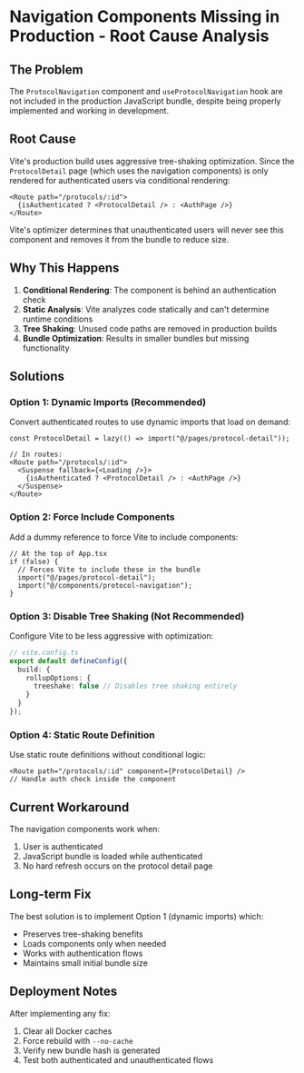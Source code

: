 # Navigation Components Missing in Production - Root Cause Analysis

## The Problem
The `ProtocolNavigation` component and `useProtocolNavigation` hook are not included in the production JavaScript bundle, despite being properly implemented and working in development.

## Root Cause
Vite's production build uses aggressive tree-shaking optimization. Since the `ProtocolDetail` page (which uses the navigation components) is only rendered for authenticated users via conditional rendering:

```tsx
<Route path="/protocols/:id">
  {isAuthenticated ? <ProtocolDetail /> : <AuthPage />}
</Route>
```

Vite's optimizer determines that unauthenticated users will never see this component and removes it from the bundle to reduce size.

## Why This Happens
1. **Conditional Rendering**: The component is behind an authentication check
2. **Static Analysis**: Vite analyzes code statically and can't determine runtime conditions
3. **Tree Shaking**: Unused code paths are removed in production builds
4. **Bundle Optimization**: Results in smaller bundles but missing functionality

## Solutions

### Option 1: Dynamic Imports (Recommended)
Convert authenticated routes to use dynamic imports that load on demand:

```tsx
const ProtocolDetail = lazy(() => import("@/pages/protocol-detail"));

// In routes:
<Route path="/protocols/:id">
  <Suspense fallback={<Loading />}>
    {isAuthenticated ? <ProtocolDetail /> : <AuthPage />}
  </Suspense>
</Route>
```

### Option 2: Force Include Components
Add a dummy reference to force Vite to include components:

```tsx
// At the top of App.tsx
if (false) {
  // Forces Vite to include these in the bundle
  import("@/pages/protocol-detail");
  import("@/components/protocol-navigation");
}
```

### Option 3: Disable Tree Shaking (Not Recommended)
Configure Vite to be less aggressive with optimization:

```ts
// vite.config.ts
export default defineConfig({
  build: {
    rollupOptions: {
      treeshake: false // Disables tree shaking entirely
    }
  }
});
```

### Option 4: Static Route Definition
Use static route definitions without conditional logic:

```tsx
<Route path="/protocols/:id" component={ProtocolDetail} />
// Handle auth check inside the component
```

## Current Workaround
The navigation components work when:
1. User is authenticated
2. JavaScript bundle is loaded while authenticated
3. No hard refresh occurs on the protocol detail page

## Long-term Fix
The best solution is to implement Option 1 (dynamic imports) which:
- Preserves tree-shaking benefits
- Loads components only when needed
- Works with authentication flows
- Maintains small initial bundle size

## Deployment Notes
After implementing any fix:
1. Clear all Docker caches
2. Force rebuild with `--no-cache`
3. Verify new bundle hash is generated
4. Test both authenticated and unauthenticated flows